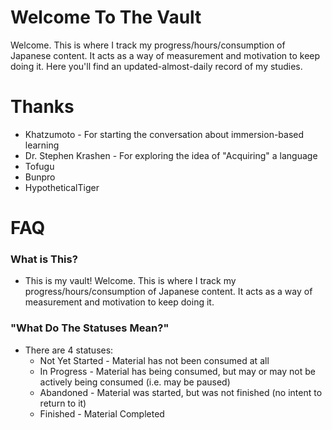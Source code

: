 # Welcome To The Vault
Welcome. This is where I track my progress/hours/consumption of Japanese content. It acts as a way of measurement and motivation to keep doing it. Here you'll find an updated-almost-daily record of my studies.
# Thanks
- Khatzumoto - For starting the conversation about immersion-based learning
- Dr. Stephen Krashen - For exploring the idea of "Acquiring" a language
- Tofugu
- Bunpro
- HypotheticalTiger

# FAQ

### What is This?
- This is my vault! Welcome. This is where I track my progress/hours/consumption of Japanese content. It acts as a way of measurement and motivation to keep doing it.

### "What Do The Statuses Mean?"
- There are 4 statuses:
	- Not Yet Started - Material has not been consumed at all
	- In Progress - Material has being consumed, but may or may not be actively being consumed (i.e. may be paused)
	- Abandoned - Material was started, but was not finished (no intent to return to it)
	- Finished - Material Completed